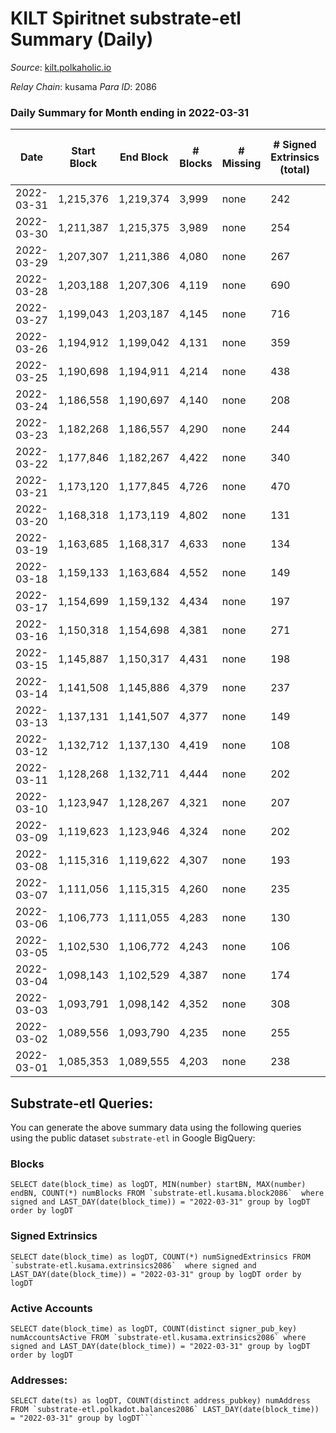 # KILT Spiritnet substrate-etl Summary (Daily)

_Source_: [kilt.polkaholic.io](https://kilt.polkaholic.io)

*Relay Chain*: kusama
*Para ID*: 2086



### Daily Summary for Month ending in 2022-03-31


| Date | Start Block | End Block | # Blocks | # Missing | # Signed Extrinsics (total) | # Active Accounts | # Addresses with Balances | # Events | # Transfers | # XCM Transfers In | # XCM Transfers Out |
| ---- | ----------- | --------- | -------- | --------- | --------------------------- | ----------------- | ------------------------- | -------- | ----------- | ------------------ | ------------------- |
| 2022-03-31 | 1,215,376 | 1,219,374 | 3,999 | none | 242 | 124 | 13,421 | 305,663 | 169 ($361,275) |   |   |
| 2022-03-30 | 1,211,387 | 1,215,375 | 3,989 | none | 254 | 136 | 13,405 | 304,444 | 149 ($650,688) |   |   |
| 2022-03-29 | 1,207,307 | 1,211,386 | 4,080 | none | 267 | 141 | 13,387 | 309,886 | 158 ($310,369) |   |   |
| 2022-03-28 | 1,203,188 | 1,207,306 | 4,119 | none | 690 | 387 | 13,370 | 313,289 | 551 ($1,879,974) |   |   |
| 2022-03-27 | 1,199,043 | 1,203,187 | 4,145 | none | 716 | 219 | 13,314 | 314,149 | 602 ($3,429,013) |   |   |
| 2022-03-26 | 1,194,912 | 1,199,042 | 4,131 | none | 359 | 156 | 13,145 | 310,002 | 252 ($396,657) |   |   |
| 2022-03-25 | 1,190,698 | 1,194,911 | 4,214 | none | 438 | 197 | 13,084 | 316,044 | 295 ($863,903) |   |   |
| 2022-03-24 | 1,186,558 | 1,190,697 | 4,140 | none | 208 | 110 | 13,037 | 308,373 | 108 ($939,331) |   |   |
| 2022-03-23 | 1,182,268 | 1,186,557 | 4,290 | none | 244 | 121 | 13,025 | 316,628 | 119 ($101,302) |   |   |
| 2022-03-22 | 1,177,846 | 1,182,267 | 4,422 | none | 340 | 146 | 13,015 | 324,179 | 214 ($292,582) |   |   |
| 2022-03-21 | 1,173,120 | 1,177,845 | 4,726 | none | 470 | 87 | 12,991 | 346,875 | 72 ($241,093) |   |   |
| 2022-03-20 | 1,168,318 | 1,173,119 | 4,802 | none | 131 | 84 | 12,984 | 348,234 | 56 ($123,095) |   |   |
| 2022-03-19 | 1,163,685 | 1,168,317 | 4,633 | none | 134 | 77 | 12,978 | 334,450 | 67 ($135,870) |   |   |
| 2022-03-18 | 1,159,133 | 1,163,684 | 4,552 | none | 149 | 91 | 12,970 | 327,347 | 57 ($45,001.18) |   |   |
| 2022-03-17 | 1,154,699 | 1,159,132 | 4,434 | none | 197 | 117 | 12,963 | 316,837 | 76 ($192,953) |   |   |
| 2022-03-16 | 1,150,318 | 1,154,698 | 4,381 | none | 271 | 139 | 12,958 | 312,184 | 154 ($258,879) |   |   |
| 2022-03-15 | 1,145,887 | 1,150,317 | 4,431 | none | 198 | 111 | 12,944 | 312,133 | 114 ($243,352) |   |   |
| 2022-03-14 | 1,141,508 | 1,145,886 | 4,379 | none | 237 | 119 | 12,932 | 308,898 | 163 ($191,685) |   |   |
| 2022-03-13 | 1,137,131 | 1,141,507 | 4,377 | none | 149 | 88 | 12,889 | 306,685 | 85 ($211,405) |   |   |
| 2022-03-12 | 1,132,712 | 1,137,130 | 4,419 | none | 108 | 70 | 12,868 | 308,690 | 53 ($53,784.60) |   |   |
| 2022-03-11 | 1,128,268 | 1,132,711 | 4,444 | none | 202 | 110 | 12,860 | 319,006 | 92 ($126,124) |   |   |
| 2022-03-10 | 1,123,947 | 1,128,267 | 4,321 | none | 207 | 97 | 12,848 | 315,003 | 88 ($197,549) |   |   |
| 2022-03-09 | 1,119,623 | 1,123,946 | 4,324 | none | 202 | 123 | 12,841 | 318,109 | 108 ($349,478) |   |   |
| 2022-03-08 | 1,115,316 | 1,119,622 | 4,307 | none | 193 | 113 | 12,840 | 315,289 | 94 ($137,653) |   |   |
| 2022-03-07 | 1,111,056 | 1,115,315 | 4,260 | none | 235 | 116 | 12,818 | 312,163 | 506 ($351,703) |   |   |
| 2022-03-06 | 1,106,773 | 1,111,055 | 4,283 | none | 130 | 74 | 12,615 | 311,511 | 68 ($195,423) |   |   |
| 2022-03-05 | 1,102,530 | 1,106,772 | 4,243 | none | 106 | 67 | 12,610 | 306,422 | 51 ($164,169) |   |   |
| 2022-03-04 | 1,098,143 | 1,102,529 | 4,387 | none | 174 | 100 | 12,608 | 315,768 | 85 ($186,077) |   |   |
| 2022-03-03 | 1,093,791 | 1,098,142 | 4,352 | none | 308 | 127 | 12,599 | 322,982 | 149 ($310,325) |   |   |
| 2022-03-02 | 1,089,556 | 1,093,790 | 4,235 | none | 255 | 101 | 12,578 | 312,563 | 94 ($207,789) |   |   |
| 2022-03-01 | 1,085,353 | 1,089,555 | 4,203 | none | 238 | 102 | 12,563 | 307,760 | 146 ($347,521) |   |   |

## Substrate-etl Queries:
You can generate the above summary data using the following queries using the public dataset `substrate-etl` in Google BigQuery:


### Blocks
```
SELECT date(block_time) as logDT, MIN(number) startBN, MAX(number) endBN, COUNT(*) numBlocks FROM `substrate-etl.kusama.block2086`  where signed and LAST_DAY(date(block_time)) = "2022-03-31" group by logDT order by logDT
```


### Signed Extrinsics
```
SELECT date(block_time) as logDT, COUNT(*) numSignedExtrinsics FROM `substrate-etl.kusama.extrinsics2086`  where signed and LAST_DAY(date(block_time)) = "2022-03-31" group by logDT order by logDT
```


### Active Accounts
```
SELECT date(block_time) as logDT, COUNT(distinct signer_pub_key) numAccountsActive FROM `substrate-etl.kusama.extrinsics2086` where signed and LAST_DAY(date(block_time)) = "2022-03-31" group by logDT order by logDT
```


### Addresses:
```
SELECT date(ts) as logDT, COUNT(distinct address_pubkey) numAddress FROM `substrate-etl.polkadot.balances2086` LAST_DAY(date(block_time)) = "2022-03-31" group by logDT```

